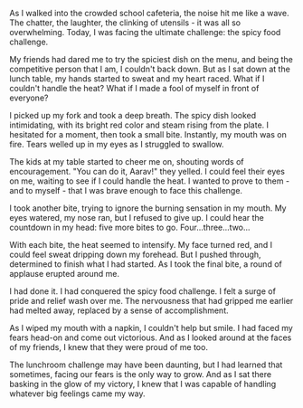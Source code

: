 As I walked into the crowded school cafeteria, the noise hit me like a wave. The chatter, the laughter, the clinking of utensils - it was all so overwhelming. Today, I was facing the ultimate challenge: the spicy food challenge.

My friends had dared me to try the spiciest dish on the menu, and being the competitive person that I am, I couldn't back down. But as I sat down at the lunch table, my hands started to sweat and my heart raced. What if I couldn't handle the heat? What if I made a fool of myself in front of everyone?

I picked up my fork and took a deep breath. The spicy dish looked intimidating, with its bright red color and steam rising from the plate. I hesitated for a moment, then took a small bite. Instantly, my mouth was on fire. Tears welled up in my eyes as I struggled to swallow.

The kids at my table started to cheer me on, shouting words of encouragement. "You can do it, Aarav!" they yelled. I could feel their eyes on me, waiting to see if I could handle the heat. I wanted to prove to them - and to myself - that I was brave enough to face this challenge.

I took another bite, trying to ignore the burning sensation in my mouth. My eyes watered, my nose ran, but I refused to give up. I could hear the countdown in my head: five more bites to go. Four...three...two...

With each bite, the heat seemed to intensify. My face turned red, and I could feel sweat dripping down my forehead. But I pushed through, determined to finish what I had started. As I took the final bite, a round of applause erupted around me.

I had done it. I had conquered the spicy food challenge. I felt a surge of pride and relief wash over me. The nervousness that had gripped me earlier had melted away, replaced by a sense of accomplishment.

As I wiped my mouth with a napkin, I couldn't help but smile. I had faced my fears head-on and come out victorious. And as I looked around at the faces of my friends, I knew that they were proud of me too.

The lunchroom challenge may have been daunting, but I had learned that sometimes, facing our fears is the only way to grow. And as I sat there basking in the glow of my victory, I knew that I was capable of handling whatever big feelings came my way.
